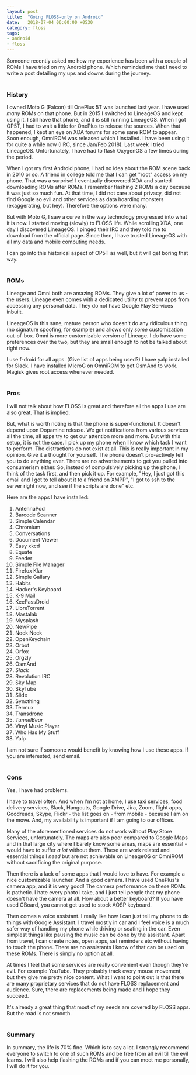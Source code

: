 ```yaml
---
layout: post
title:  "Going FLOSS-only on Android"
date:   2018-07-04 06:00:00 +0530
category: floss
tags:
- android
- floss
---
```


Someone recently asked me how my experience has been with a couple of ROMs I have tried on my Android phone. Which reminded me that I need to write a post detailing my ups and downs during the journey.
<br /><br />
### History
I owned Moto G (Falcon) till OnePlus 5T was launched last year. I have used _many_ ROMs on that phone. But in 2015 I switched to LineageOS and kept using it. I still have that phone, and it is still running LineageOS. When I got OP5T, I had to wait a little for OnePlus to release the sources. When that happened, I kept an eye on XDA forums for some sane ROM to appear. Soon enough, OmniROM was released which I installed. I have been using it for quite a while now (IIRC, since Jan/Feb 2018). Last week I tried LineageOS. Unfortunately, I have had to flash OxygenOS a few times during the period.

When I got my first Android phone, I had no idea about the ROM scene back in 2010 or so. A friend in college told me that I can get "root" access on my phone. That was a surprise! I eventually discovered XDA and started downloading ROMs after ROMs. I remember flashing 2 ROMs a day because it was just so much fun. At that time, I did not care about privacy, did not find Google so evil and other services as data hoarding monsters (exaggerating, but hey). Therefore the options were many.

But with Moto G, I saw a curve in the way technology progressed into what it is now. I started moving (slowly) to FLOSS life. While scrolling XDA, one day I discovered LineageOS. I pinged their IRC and they told me to download from the official page. Since then, I have trusted LineageOS with all my data and mobile computing needs.

I can go into this historical aspect of OP5T as well, but it will get boring that way.
<br /><br />
### ROMs
Lineage and Omni both are amazing ROMs. They give a lot of power to us - the users. Lineage even comes with a dedicated utility to prevent apps from accessing any personal data. They do not have Google Play Services inbuilt.

LineageOS is this sane, mature person who doesn't do any ridiculous thing (no signature spoofing, for example) and allows only _some_ customization out-of-box. Omni is more customizable version of Lineage. I do have some preferences over the two, but they are small enough to not be talked about right now.

I use f-droid for all apps. (Give list of apps being used?) I have yalp installed for Slack. I have installed MicroG on OmniROM to get OsmAnd to work. Magisk gives root access whenever needed.
<br /><br />
### Pros
I will not talk about how FLOSS is great and therefore all the apps I use are also great. That is implied.

But, what is worth noting is that the phone is super-functional. It doesn't depend upon Dopamine release. We get notifications from various services all the time, all apps try to get our attention more and more. But with this setup, it is not the case. I pick up my phone when I know which task I want to perform. The distractions do not exist at all. This is really important in my opinion. Give it a thought for yourself. The phone doesn't pro-actively tell you to do anything ever. There are no advertisements to get you pulled into consumerism either. So, instead of compulsively picking up the phone, I think of the task first, and then pick it up. For example, "Hey, I just got this email and I got to tell about it to a friend on XMPP", "I got to ssh to the server right now, and see if the scripts are done" etc.

Here are the apps I have installed:
1. AntennaPod
2. Barcode Scanner
3. Simple Calendar
4. Chromium
5. Conversations
6. Document Viewer
7. Easy xkcd
8. Equate
9. Feeder
10. Simple File Manager
11. Firefox Klar
12. Simple Gallary
13. Habits
14. Hacker's Keyboard
15. K-9 Mail
16. KeePassDroid
17. LibreTorrent
18. Mastalab
19. Mysplash
20. NewPipe
21. Nock Nock
22. OpenKeychain
23. Orbot
24. Orfox
25. Orgzly
26. OsmAnd
27. _Slack_
27. Revolution IRC
28. Sky Map
29. SkyTube
30. Slide
31. Syncthing
32. Termux
33. Transdrone
34. _TunnelBear_
34. Vinyl Music Player
35. Who Has My Stuff
36. Yalp

I am not sure if someone would benefit by knowing how I use these apps. If you are interested, send email.
<br /><br />
### Cons
Yes, I have had problems.

I have to travel often. And when I'm not at home, I use taxi services, food delivery services, Slack, Hangouts, Google Drive, Jira, Zoom, flight apps, Goodreads, Skype, Flickr - the list goes on - from mobile - because I am on the move. And, my availability is important if I am going to our offices. 

Many of the aforementioned services do not work without Play Store Services, unfortunately. The maps are also poor compared to Google Maps and in that large city where I barely know some areas, maps are essential - would have to suffer _a lot_ without them. These are work related and essential things I _need_ but are not achievable on LineageOS or OmniROM without sacrificing the original purpose.

Then there is a lack of some apps that I would love to have. For example a nice customizable launcher. And a good camera. I have used OnePlus's camera app, and it is very good! The camera performance on these ROMs is pathetic. I hate every photo I take, and I just tell people that my phone doesn't have the camera at all. How about a better keyboard? If you have used GBoard, you cannot get used to stock AOSP keyboard.

Then comes a voice assistant. I really like how I can just tell my phone to do things with Google Assistant. I travel mostly in car and I feel voice is a much safer way of handling my phone while driving or seating in the car. Even simplest things like pausing the music can be done by the assistant. Apart from travel, I can create notes, open apps, set reminders etc without having to touch the phone. There are no assistants I know of that can be used on these ROMs. There is simply no option at all.

At times I feel that some services are really convenient even though they're evil. For example YouTube. They probably track every mouse movement, but they give me pretty nice content. What I want to point out is that there are many proprietary services that do not have FLOSS replacement and audience. Sure, there are replacements being made and I hope they succeed.

It's already a great thing that most of my needs are covered by FLOSS apps. But the road is not smooth.
<br /><br />
### Summary
In summary, the life is 70% fine. Which is to say a lot. I strongly recommend everyone to switch to one of such ROMs and be free from all evil till the evil learns. I will also help flashing the ROMs and if you can meet me personally, I will do it for you.
